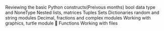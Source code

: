 Reviewing the basic Python constructs(Preivous months)
bool data type and NoneType
Nested lists, matrices
Tuples
Sets
Dictionaries
random and string modules
Decimal, fractions and complex modules
Working with graphics, turtle module 🐢
Functions
Working with files
